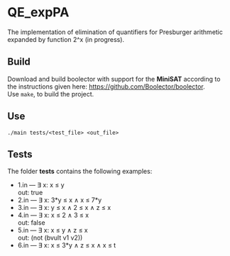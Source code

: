# QE_expPA
The implementation of elimination of quantifiers for Presburger arithmetic expanded by function 2^x (in progress).

## Build
Download and build boolector with support for the **MiniSAT** according to the instructions given here: https://github.com/Boolector/boolector.  
Use `make`, to build the project.

## Use
`./main tests/<test_file> <out_file>`

## Tests
The folder **tests** contains the following examples:  
* 1.in — ∃ x: x ≤ y  
out: true  
* 2.in — ∃ x: 3\*y ≤ x ∧ x ≤ 7\*y  
* 3.in — ∃ x: y ≤ x ∧ 2 ≤ x ∧ z ≤ x   
* 4.in — ∃ x: x ≤ 2 ∧ 3 ≤ x  
out: false  
* 5.in — ∃ x: x ≤ y ∧ z ≤ x  
out: (not (bvult v1 v2))  
* 6.in — ∃ x: x ≤ 3\*y ∧ z ≤ x ∧ x ≤ t  
